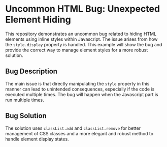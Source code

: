 # Uncommon HTML Bug: Unexpected Element Hiding

This repository demonstrates an uncommon bug related to hiding HTML elements using inline styles within Javascript.  The issue arises from how the `style.display` property is handled.  This example will show the bug and provide the correct way to manage element styles for a more robust solution. 

## Bug Description

The main issue is that directly manipulating the `style` property in this manner can lead to unintended consequences, especially if the code is executed multiple times. The bug will happen when the Javascript part is run multiple times.

## Bug Solution

The solution uses `classList.add` and `classList.remove` for better management of CSS classes and a more elegant and robust method to handle element display states.
